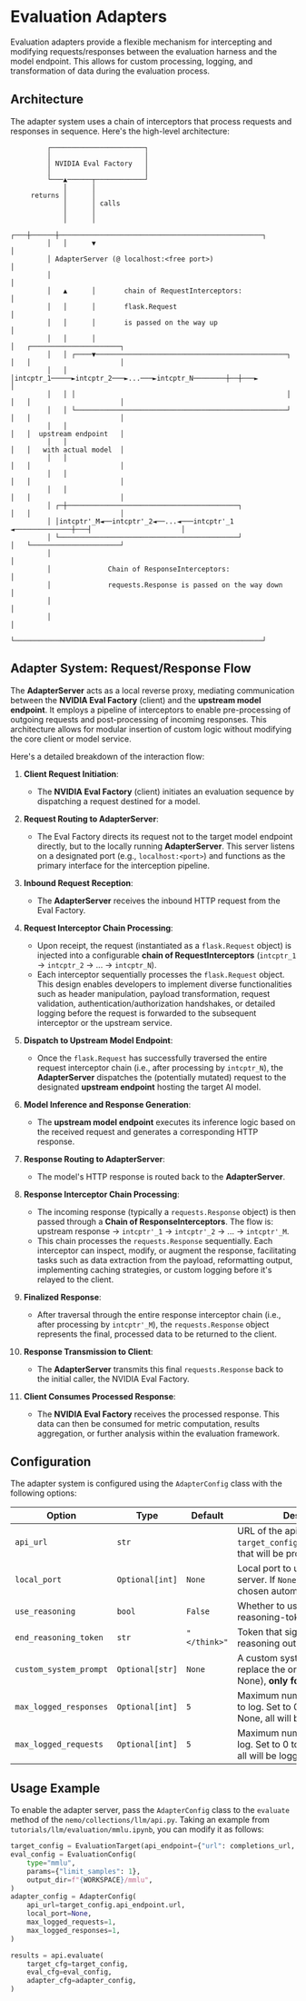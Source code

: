 # Evaluation Adapters

Evaluation adapters provide a flexible mechanism for intercepting and modifying requests/responses between the evaluation harness and the model endpoint. This allows for custom processing, logging, and transformation of data during the evaluation process.

## Architecture

The adapter system uses a chain of interceptors that process requests and responses in sequence. Here's the high-level architecture:

```
         ┌───────────────────────┐
         │                       │
         │ NVIDIA Eval Factory   │
         │                       │
         └───▲──────┬────────────┘
             │      │
     returns │      │
             │      │ calls
             │      │
             │      │
         ┌───┼──────┼──────────────────────────────────────────────────┐
         │   │      ▼                                                  │
         │ AdapterServer (@ localhost:<free port>)                     │
         │                                                             │
         │   ▲      │       chain of RequestInterceptors:              │
         │   │      │       flask.Request                              │
         │   │      │       is passed on the way up                    │
         │   │      │                                                  │   ┌──────────────────────┐
         │   │ ┌────▼───────────────────────────────────────────────┐  │   │                      │
         │   │ │intcptr_1─────►intcptr_2───►...───►intcptr_N────────┼──┼───►                      │
         │   │ │                                                    │  │   │                      │
         │   │ └────────────────────────────────────────────────────┘  │   │                      │
         │   │                                                         │   │  upstream endpoint   │
         │   │                                                         │   │   with actual model  │
         │   │                                                         │   │                      │
         │   │                                                         │   │                      │
         │   │                                                         │   │                      │
         │ ┌─┼──────────────────────────────────────────┐              │   │                      │
         │ │intcptr'_M◄──intcptr'_2◄──...◄───intcptr'_1 ◄──────────────┼───┤                      │
         │ └────────────────────────────────────────────┘              │   └──────────────────────┘
         │                                                             │
         │              Chain of ResponseInterceptors:                 │
         │              requests.Response is passed on the way down    │
         │                                                             │
         │                                                             │
         └─────────────────────────────────────────────────────────────┘
```
## Adapter System: Request/Response Flow

The **AdapterServer** acts as a local reverse proxy, mediating communication between the **NVIDIA Eval Factory** (client) and the **upstream model endpoint**. It employs a pipeline of interceptors to enable pre-processing of outgoing requests and post-processing of incoming responses. This architecture allows for modular insertion of custom logic without modifying the core client or model service.

Here's a detailed breakdown of the interaction flow:

1.  **Client Request Initiation**:
    * The **NVIDIA Eval Factory** (client) initiates an evaluation sequence by dispatching a request destined for a model.

2.  **Request Routing to AdapterServer**:
    * The Eval Factory directs its request not to the target model endpoint directly, but to the locally running **AdapterServer**. This server listens on a designated port (e.g., `localhost:<port>`) and functions as the primary interface for the interception pipeline.

3.  **Inbound Request Reception**:
    * The **AdapterServer** receives the inbound HTTP request from the Eval Factory.

4.  **Request Interceptor Chain Processing**:
    * Upon receipt, the request (instantiated as a `flask.Request` object) is injected into a configurable **chain of RequestInterceptors** (`intcptr_1` → `intcptr_2` → ... → `intcptr_N`).
    * Each interceptor sequentially processes the `flask.Request` object. This design enables developers to implement diverse functionalities such as header manipulation, payload transformation, request validation, authentication/authorization handshakes, or detailed logging before the request is forwarded to the subsequent interceptor or the upstream service.

5.  **Dispatch to Upstream Model Endpoint**:
    * Once the `flask.Request` has successfully traversed the entire request interceptor chain (i.e., after processing by `intcptr_N`), the **AdapterServer** dispatches the (potentially mutated) request to the designated **upstream endpoint** hosting the target AI model.

6.  **Model Inference and Response Generation**:
    * The **upstream model endpoint** executes its inference logic based on the received request and generates a corresponding HTTP response.

7.  **Response Routing to AdapterServer**:
    * The model's HTTP response is routed back to the **AdapterServer**.

8.  **Response Interceptor Chain Processing**:
    * The incoming response (typically a `requests.Response` object) is then passed through a **Chain of ResponseInterceptors**. The flow is: upstream response → `intcptr'_1` → `intcptr'_2` → ... → `intcptr'_M`.
    * This chain processes the `requests.Response` sequentially. Each interceptor can inspect, modify, or augment the response, facilitating tasks such as data extraction from the payload, reformatting output, implementing caching strategies, or custom logging before it's relayed to the client.

9.  **Finalized Response**:
    * After traversal through the entire response interceptor chain (i.e., after processing by `intcptr'_M`), the `requests.Response` object represents the final, processed data to be returned to the client.

10. **Response Transmission to Client**:
    * The **AdapterServer** transmits this final `requests.Response` back to the initial caller, the NVIDIA Eval Factory.

11. **Client Consumes Processed Response**:
    * The **NVIDIA Eval Factory** receives the processed response. This data can then be consumed for metric computation, results aggregation, or further analysis within the evaluation framework.

## Configuration

The adapter system is configured using the `AdapterConfig` class with the following options:

| Option | Type | Default | Description |
|--------|------|---------|-------------|
| `api_url` | `str` |  | URL of the api endpoint (same as `target_config.api_endpoint.url`) that will be proxied |
| `local_port` | `Optional[int]` | `None` | Local port to use for the adapter server. If `None`, a free port will be chosen automatically |
| `use_reasoning` | `bool` | `False` | Whether to use the clean-reasoning-tokens adapter |
| `end_reasoning_token` | `str` | `"</think>"` | Token that signifies the end of reasoning output |
| `custom_system_prompt` | `Optional[str]` | `None` | A custom system prompt to replace the original one (if not None), **only for chat endpoints** |
| `max_logged_responses` | `Optional[int]` | `5` | Maximum number of responses to log. Set to 0 to disable. If None, all will be logged |
| `max_logged_requests` | `Optional[int]` | `5` | Maximum number of requests to log. Set to 0 to disable. If None, all will be logged |


## Usage Example

To enable the adapter server, pass the  `AdapterConfig` class to the `evaluate`  method of the `nemo/collections/llm/api.py`.
Taking an example from `tutorials/llm/evaluation/mmlu.ipynb`, you can modify it as follows:

```python
target_config = EvaluationTarget(api_endpoint={"url": completions_url, "type": "completions"})
eval_config = EvaluationConfig(
    type="mmlu",
    params={"limit_samples": 1},
    output_dir=f"{WORKSPACE}/mmlu",
)
adapter_config = AdapterConfig(
    api_url=target_config.api_endpoint.url,
    local_port=None,
    max_logged_requests=1,
    max_logged_responses=1,
)

results = api.evaluate(
    target_cfg=target_config,
    eval_cfg=eval_config,
    adapter_cfg=adapter_config,
)
```

